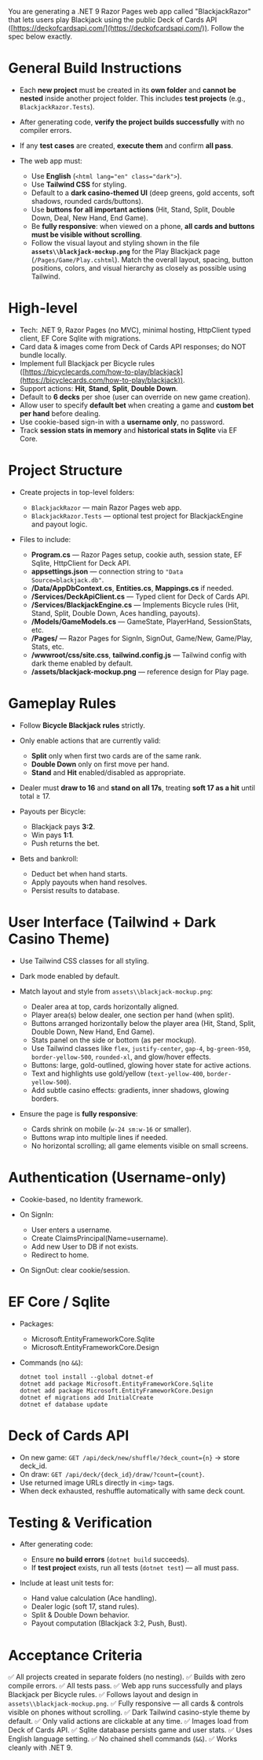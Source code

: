 You are generating a .NET 9 Razor Pages web app called "BlackjackRazor" that lets users play Blackjack using the public Deck of Cards API ([https://deckofcardsapi.com/](https://deckofcardsapi.com/)). Follow the spec below exactly.

# General Build Instructions

* Each **new project** must be created in its **own folder** and **cannot be nested** inside another project folder.
  This includes **test projects** (e.g., `BlackjackRazor.Tests`).
* After generating code, **verify the project builds successfully** with no compiler errors.
* If any **test cases** are created, **execute them** and confirm **all pass**.
* The web app must:

  * Use **English** (`<html lang="en" class="dark">`).
  * Use **Tailwind CSS** for styling.
  * Default to a **dark casino-themed UI** (deep greens, gold accents, soft shadows, rounded cards/buttons).
  * Use **buttons for all important actions** (Hit, Stand, Split, Double Down, Deal, New Hand, End Game).
  * Be **fully responsive**: when viewed on a phone, **all cards and buttons must be visible without scrolling**.
  * Follow the visual layout and styling shown in the file **`assets\\blackjack-mockup.png`** for the Play Blackjack page (`/Pages/Game/Play.cshtml`). Match the overall layout, spacing, button positions, colors, and visual hierarchy as closely as possible using Tailwind.

# High-level

* Tech: .NET 9, Razor Pages (no MVC), minimal hosting, HttpClient typed client, EF Core Sqlite with migrations.
* Card data & images come from Deck of Cards API responses; do NOT bundle locally.
* Implement full Blackjack per Bicycle rules ([https://bicyclecards.com/how-to-play/blackjack](https://bicyclecards.com/how-to-play/blackjack)).
* Support actions: **Hit**, **Stand**, **Split**, **Double Down**.
* Default to **6 decks** per shoe (user can override on new game creation).
* Allow user to specify **default bet** when creating a game and **custom bet per hand** before dealing.
* Use cookie-based sign-in with a **username only**, no password.
* Track **session stats in memory** and **historical stats in Sqlite** via EF Core.

# Project Structure

* Create projects in top-level folders:

  * `BlackjackRazor` — main Razor Pages web app.
  * `BlackjackRazor.Tests` — optional test project for BlackjackEngine and payout logic.
* Files to include:

  * **Program.cs** — Razor Pages setup, cookie auth, session state, EF Sqlite, HttpClient for Deck API.
  * **appsettings.json** — connection string to `"Data Source=blackjack.db"`.
  * **/Data/AppDbContext.cs**, **Entities.cs**, **Mappings.cs** if needed.
  * **/Services/DeckApiClient.cs** — Typed client for Deck of Cards API.
  * **/Services/BlackjackEngine.cs** — Implements Bicycle rules (Hit, Stand, Split, Double Down, Aces handling, payouts).
  * **/Models/GameModels.cs** — GameState, PlayerHand, SessionStats, etc.
  * **/Pages/** — Razor Pages for SignIn, SignOut, Game/New, Game/Play, Stats, etc.
  * **/wwwroot/css/site.css**, **tailwind.config.js** — Tailwind config with dark theme enabled by default.
  * **/assets/blackjack-mockup.png** — reference design for Play page.

# Gameplay Rules

* Follow **Bicycle Blackjack rules** strictly.
* Only enable actions that are currently valid:

  * **Split** only when first two cards are of the same rank.
  * **Double Down** only on first move per hand.
  * **Stand** and **Hit** enabled/disabled as appropriate.
* Dealer must **draw to 16** and **stand on all 17s**, treating **soft 17 as a hit** until total ≥ 17.
* Payouts per Bicycle:

  * Blackjack pays **3:2**.
  * Win pays **1:1**.
  * Push returns the bet.
* Bets and bankroll:

  * Deduct bet when hand starts.
  * Apply payouts when hand resolves.
  * Persist results to database.

# User Interface (Tailwind + Dark Casino Theme)

* Use Tailwind CSS classes for all styling.
* Dark mode enabled by default.
* Match layout and style from `assets\\blackjack-mockup.png`:

  * Dealer area at top, cards horizontally aligned.
  * Player area(s) below dealer, one section per hand (when split).
  * Buttons arranged horizontally below the player area (Hit, Stand, Split, Double Down, New Hand, End Game).
  * Stats panel on the side or bottom (as per mockup).
  * Use Tailwind classes like `flex`, `justify-center`, `gap-4`, `bg-green-950`, `border-yellow-500`, `rounded-xl`, and glow/hover effects.
  * Buttons: large, gold-outlined, glowing hover state for active actions.
  * Text and highlights use gold/yellow (`text-yellow-400`, `border-yellow-500`).
  * Add subtle casino effects: gradients, inner shadows, glowing borders.
* Ensure the page is **fully responsive**:

  * Cards shrink on mobile (`w-24 sm:w-16` or smaller).
  * Buttons wrap into multiple lines if needed.
  * No horizontal scrolling; all game elements visible on small screens.

# Authentication (Username-only)

* Cookie-based, no Identity framework.
* On SignIn:

  * User enters a username.
  * Create ClaimsPrincipal(Name=username).
  * Add new User to DB if not exists.
  * Redirect to home.
* On SignOut: clear cookie/session.

# EF Core / Sqlite

* Packages:

  * Microsoft.EntityFrameworkCore.Sqlite
  * Microsoft.EntityFrameworkCore.Design
* Commands (no `&&`):

  ```
  dotnet tool install --global dotnet-ef
  dotnet add package Microsoft.EntityFrameworkCore.Sqlite
  dotnet add package Microsoft.EntityFrameworkCore.Design
  dotnet ef migrations add InitialCreate
  dotnet ef database update
  ```

# Deck of Cards API

* On new game: `GET /api/deck/new/shuffle/?deck_count={n}` → store deck_id.
* On draw: `GET /api/deck/{deck_id}/draw/?count={count}`.
* Use returned image URLs directly in `<img>` tags.
* When deck exhausted, reshuffle automatically with same deck count.

# Testing & Verification

* After generating code:

  * Ensure **no build errors** (`dotnet build` succeeds).
  * If **test project** exists, run all tests (`dotnet test`) — all must pass.
* Include at least unit tests for:

  * Hand value calculation (Ace handling).
  * Dealer logic (soft 17, stand rules).
  * Split & Double Down behavior.
  * Payout computation (Blackjack 3:2, Push, Bust).

# Acceptance Criteria

✅ All projects created in separate folders (no nesting).
✅ Builds with zero compile errors.
✅ All tests pass.
✅ Web app runs successfully and plays Blackjack per Bicycle rules.
✅ Follows layout and design in `assets\\blackjack-mockup.png`.
✅ Fully responsive — all cards & controls visible on phones without scrolling.
✅ Dark Tailwind casino-style theme by default.
✅ Only valid actions are clickable at any time.
✅ Images load from Deck of Cards API.
✅ Sqlite database persists game and user stats.
✅ Uses English language setting.
✅ No chained shell commands (`&&`).
✅ Works cleanly with .NET 9.
